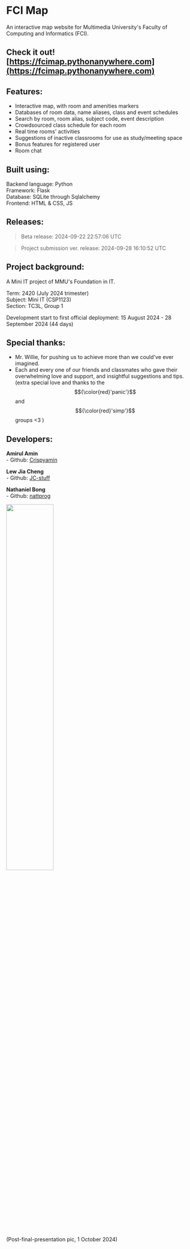 # FCI Map
An interactive map website for Multimedia University's Faculty of Computing and Informatics (FCI).
## Check it out! [https://fcimap.pythonanywhere.com](https://fcimap.pythonanywhere.com)


## Features:
- Interactive map, with room and amenities markers
- Databases of room data, name aliases, class and event schedules
- Search by room, room alias, subject code, event description
- Crowdsourced class schedule for each room
- Real time rooms' activities
- Suggestions of inactive classrooms for use as study/meeting space
- Bonus features for registered user
- Room chat


## Built using:<br/>
Backend language: Python<br/>
Framework: Flask<br/>
Database: SQLite through Sqlalchemy<br/>
Frontend: HTML & CSS, JS<br/>


## Releases:
> Beta release: 2024-09-22 22:57:06 UTC

> Project submission ver. release: 2024-09-28 16:10:52 UTC


## Project background:<br/>
A Mini IT project of MMU's Foundation in IT.

Term: 2420 (July 2024 trimester)<br/>
Subject: Mini IT (CSP1123)<br/>
Section: TC3L, Group 1<br/>

Development start to first official deployment: 15 August 2024 - 28 September 2024 (44 days)


## Special thanks:<br/>
- Mr. Willie, for pushing us to achieve more than we could've ever imagined.
- Each and every one of our friends and classmates who gave their overwhelming love and support, and insightful suggestions and tips.<br/>
(extra special love and thanks to the $${\color{red}'panic'}$$ and $${\color{red}'simp'}$$ groups <3 )


## Developers:<br/>
<strong>Amirul Amin</strong><br/>
\- Github: [Crispyamin](https://github.com/Crispyamin)

<strong>Lew Jia Cheng</strong><br/>
\- Github: [JC-stuff](https://github.com/JC-stuff)

<strong>Nathaniel Bong</strong><br/>
\- Github: [nattprog](https://github.com/nattprog)

<img src='https://github.com/user-attachments/assets/c8ce245d-09bc-4c15-a4d0-35a4bd60f94e' width='50%'/><br/>
(Post-final-presentation pic, 1 October 2024)
